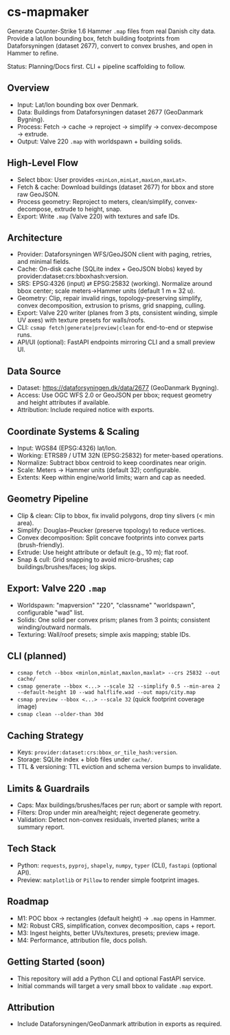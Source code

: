 ﻿# cs-mapmaker

Generate Counter-Strike 1.6 Hammer `.map` files from real Danish city data. Provide a lat/lon bounding box, fetch building footprints from Dataforsyningen (dataset 2677), convert to convex brushes, and open in Hammer to refine.

Status: Planning/Docs first. CLI + pipeline scaffolding to follow.

## Overview
- Input: Lat/lon bounding box over Denmark.
- Data: Buildings from Dataforsyningen dataset 2677 (GeoDanmark Bygning).
- Process: Fetch → cache → reproject → simplify → convex-decompose → extrude.
- Output: Valve 220 `.map` with worldspawn + building solids.

## High-Level Flow
- Select bbox: User provides `<minLon,minLat,maxLon,maxLat>`.
- Fetch & cache: Download buildings (dataset 2677) for bbox and store raw GeoJSON.
- Process geometry: Reproject to meters, clean/simplify, convex-decompose, extrude to height, snap.
- Export: Write `.map` (Valve 220) with textures and safe IDs.

## Architecture
- Provider: Dataforsyningen WFS/GeoJSON client with paging, retries, and minimal fields.
- Cache: On-disk cache (SQLite index + GeoJSON blobs) keyed by provider:dataset:crs:bboxhash:version.
- SRS: EPSG:4326 (input) ⇄ EPSG:25832 (working). Normalize around bbox center; scale meters→Hammer units (default 1 m ≈ 32 u).
- Geometry: Clip, repair invalid rings, topology-preserving simplify, convex decomposition, extrusion to prisms, grid snapping, culling.
- Export: Valve 220 writer (planes from 3 pts, consistent winding, simple UV axes) with texture presets for walls/roofs.
- CLI: `csmap fetch|generate|preview|clean` for end-to-end or stepwise runs.
- API/UI (optional): FastAPI endpoints mirroring CLI and a small preview UI.

## Data Source
- Dataset: https://dataforsyningen.dk/data/2677 (GeoDanmark Bygning).
- Access: Use OGC WFS 2.0 or GeoJSON per bbox; request geometry and height attributes if available.
- Attribution: Include required notice with exports.

## Coordinate Systems & Scaling
- Input: WGS84 (EPSG:4326) lat/lon.
- Working: ETRS89 / UTM 32N (EPSG:25832) for meter-based operations.
- Normalize: Subtract bbox centroid to keep coordinates near origin.
- Scale: Meters → Hammer units (default 32); configurable.
- Extents: Keep within engine/world limits; warn and cap as needed.

## Geometry Pipeline
- Clip & clean: Clip to bbox, fix invalid polygons, drop tiny slivers (< min area).
- Simplify: Douglas–Peucker (preserve topology) to reduce vertices.
- Convex decomposition: Split concave footprints into convex parts (brush-friendly).
- Extrude: Use height attribute or default (e.g., 10 m); flat roof.
- Snap & cull: Grid snapping to avoid micro-brushes; cap buildings/brushes/faces; log skips.

## Export: Valve 220 `.map`
- Worldspawn: "mapversion" "220", "classname" "worldspawn", configurable "wad" list.
- Solids: One solid per convex prism; planes from 3 points; consistent winding/outward normals.
- Texturing: Wall/roof presets; simple axis mapping; stable IDs.

## CLI (planned)
- `csmap fetch --bbox <minlon,minlat,maxlon,maxlat> --crs 25832 --out cache/`
- `csmap generate --bbox <...> --scale 32 --simplify 0.5 --min-area 2 --default-height 10 --wad halflife.wad --out maps/city.map`
- `csmap preview --bbox <...> --scale 32` (quick footprint coverage image)
- `csmap clean --older-than 30d`

## Caching Strategy
- Keys: `provider:dataset:crs:bbox_or_tile_hash:version`.
- Storage: SQLite index + blob files under `cache/`.
- TTL & versioning: TTL eviction and schema version bumps to invalidate.

## Limits & Guardrails
- Caps: Max buildings/brushes/faces per run; abort or sample with report.
- Filters: Drop under min area/height; reject degenerate geometry.
- Validation: Detect non-convex residuals, inverted planes; write a summary report.

## Tech Stack
- Python: `requests`, `pyproj`, `shapely`, `numpy`, `typer` (CLI), `fastapi` (optional API).
- Preview: `matplotlib` or `Pillow` to render simple footprint images.

## Roadmap
- M1: POC bbox → rectangles (default height) → `.map` opens in Hammer.
- M2: Robust CRS, simplification, convex decomposition, caps + report.
- M3: Ingest heights, better UVs/textures, presets; preview image.
- M4: Performance, attribution file, docs polish.

## Getting Started (soon)
- This repository will add a Python CLI and optional FastAPI service.
- Initial commands will target a very small bbox to validate `.map` export.

## Attribution
- Include Dataforsyningen/GeoDanmark attribution in exports as required.